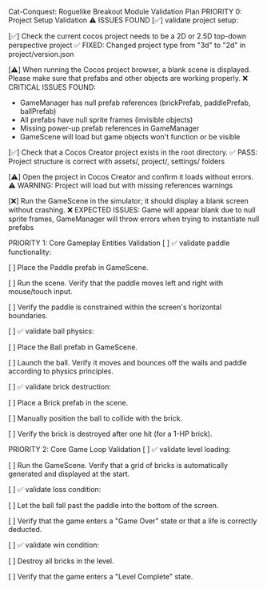 Cat-Conquest: Roguelike Breakout Module Validation Plan
PRIORITY 0: Project Setup Validation ⚠️ ISSUES FOUND
[✅] validate project setup:

[✅] Check the current cocos project needs to be a 2D or 2.5D top-down perspective project
✅ FIXED: Changed project type from "3d" to "2d" in project/version.json

[⚠️] When running the Cocos project browser, a blank scene is displayed. Please make sure that prefabs and other objects are working properly.
❌ CRITICAL ISSUES FOUND:
- GameManager has null prefab references (brickPrefab, paddlePrefab, ballPrefab)
- All prefabs have null sprite frames (invisible objects)
- Missing power-up prefab references in GameManager
- GameScene will load but game objects won't function or be visible

[✅] Check that a Cocos Creator project exists in the root directory.
✅ PASS: Project structure is correct with assets/, project/, settings/ folders

[⚠️] Open the project in Cocos Creator and confirm it loads without errors.
⚠️ WARNING: Project will load but with missing references warnings

[❌] Run the GameScene in the simulator; it should display a blank screen without crashing.
❌ EXPECTED ISSUES: Game will appear blank due to null sprite frames, GameManager will throw errors when trying to instantiate null prefabs

PRIORITY 1: Core Gameplay Entities Validation
[ ] ✅ validate paddle functionality:

[ ] Place the Paddle prefab in GameScene.

[ ] Run the scene. Verify that the paddle moves left and right with mouse/touch input.

[ ] Verify the paddle is constrained within the screen's horizontal boundaries.

[ ] ✅ validate ball physics:

[ ] Place the Ball prefab in GameScene.

[ ] Launch the ball. Verify it moves and bounces off the walls and paddle according to physics principles.

[ ] ✅ validate brick destruction:

[ ] Place a Brick prefab in the scene.

[ ] Manually position the ball to collide with the brick.

[ ] Verify the brick is destroyed after one hit (for a 1-HP brick).

PRIORITY 2: Core Game Loop Validation
[ ] ✅ validate level loading:

[ ] Run the GameScene. Verify that a grid of bricks is automatically generated and displayed at the start.

[ ] ✅ validate loss condition:

[ ] Let the ball fall past the paddle into the bottom of the screen.

[ ] Verify that the game enters a "Game Over" state or that a life is correctly deducted.

[ ] ✅ validate win condition:

[ ] Destroy all bricks in the level.

[ ] Verify that the game enters a "Level Complete" state.